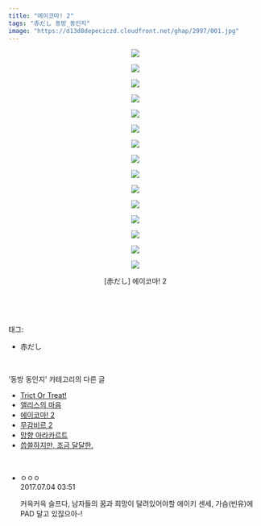 ```yaml
---
title: "에이코마! 2"
tags: "赤だし 동방_동인지"
image: "https://d13d8depeciczd.cloudfront.net/ghap/2997/001.jpg"
---
```

<div class="article">
<p style="text-align: center; clear: none; float: none;"><img src="{{ site.imgserver12 }}/ghap/2997/001.jpg"/></p>
<p style="text-align: center; clear: none; float: none;"><img src="{{ site.imgserver12 }}/ghap/2997/002.jpg"/></p>
<p style="text-align: center; clear: none; float: none;"><img src="{{ site.imgserver12 }}/ghap/2997/003.jpg"/></p>
<p style="text-align: center; clear: none; float: none;"><img src="{{ site.imgserver12 }}/ghap/2997/004.jpg"/></p>
<p style="text-align: center; clear: none; float: none;"><img src="{{ site.imgserver12 }}/ghap/2997/005.jpg"/></p>
<p style="text-align: center; clear: none; float: none;"><img src="{{ site.imgserver12 }}/ghap/2997/006.jpg"/></p>
<p style="text-align: center; clear: none; float: none;"><img src="{{ site.imgserver12 }}/ghap/2997/007.jpg"/></p>
<p style="text-align: center; clear: none; float: none;"><img src="{{ site.imgserver12 }}/ghap/2997/008.jpg"/></p>
<p style="text-align: center; clear: none; float: none;"><img src="{{ site.imgserver12 }}/ghap/2997/009.jpg"/></p>
<p style="text-align: center; clear: none; float: none;"><img src="{{ site.imgserver12 }}/ghap/2997/010.jpg"/></p>
<p style="text-align: center; clear: none; float: none;"><img src="{{ site.imgserver12 }}/ghap/2997/011.jpg"/></p>
<p style="text-align: center; clear: none; float: none;"><img src="{{ site.imgserver12 }}/ghap/2997/012.jpg"/></p>
<p style="text-align: center; clear: none; float: none;"><img src="{{ site.imgserver12 }}/ghap/2997/013.jpg"/></p>
<p style="text-align: center; clear: none; float: none;"><img src="{{ site.imgserver12 }}/ghap/2997/014.jpg"/></p>
<p style="text-align: center; clear: none; float: none;"><img src="{{ site.imgserver12 }}/ghap/2997/015.jpg"/></p>
<p style="text-align: center; clear: none; float: none;">[赤だし] 에이코마! 2</p>
<p><br/></p>
</div><br/>
<div class="tagTrail">
<p>태그: </p>
<ul>
<li>赤だし</li>
</ul>
</div><br/>
<div class="another">
<p>'동방 동인지' 카테고리의 다른 글</p>
<ul>
<li><a href="/ghap_2999">Trict Or Treat!</a></li>
<li><a href="/ghap_2998">앨리스의 마음</a></li>
<li><a href="/ghap_2997">에이코마! 2</a></li>
<li><a href="/ghap_2996">무감비르 2</a></li>
<li><a href="/ghap_2995">망향 아라카르트</a></li>
<li><a href="/ghap_2993">씁쓸하지만, 조금 달달한.</a></li>
</ul>
</div><br/>
<div class="cb_module cb_fluid">
<div class="cb_wrt cb_profile">
<div class="comment">
<ul>
<li class="cb_thumb_off" id="comment15028650">
<div class="cb_comment_area">
<div class="cb_info_area">
<div class="cb_section">
<span class="cb_nick_name">ㅇㅇㅇ</span>
</div>
<div class="cb_section">
<span class="cb_date">2017.07.04 03:51 </span>
</div>
</div>
<div class="cb_dsc_comment">
<p class="cb_dsc">
											커윽커윽 슬프다, 남자들의 꿈과 희망이 달려있어야할 에이키 센세, 가슴(빈유)에 PAD 달고 있잖으아-!
										</p>
</div>
</div></li>
</ul>
</div>
</div><!-- commentList close -->
</div><br/>
